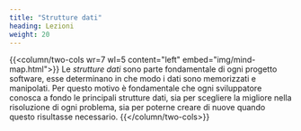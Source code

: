 ```yaml
---
title: "Strutture dati"
heading: Lezioni
weight: 20
---
```


{{<column/two-cols wr=7 wl=5 content="left" embed="img/mind-map.html">}}
Le *strutture dati* sono parte fondamentale di ogni progetto software, esse
determinano in che modo i dati sono memorizzati e manipolati. Per questo
motivo è fondamentale che ogni sviluppatore conosca a fondo le principali
strutture dati, sia per scegliere la migliore nella risoluzione di ogni
problema, sia per poterne creare di nuove quando questo risultasse necessario.
{{</column/two-cols>}}
